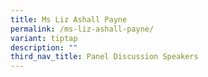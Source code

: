 ```yaml
---
title: Ms Liz Ashall Payne
permalink: /ms-liz-ashall-payne/
variant: tiptap
description: ""
third_nav_title: Panel Discussion Speakers
---
```

